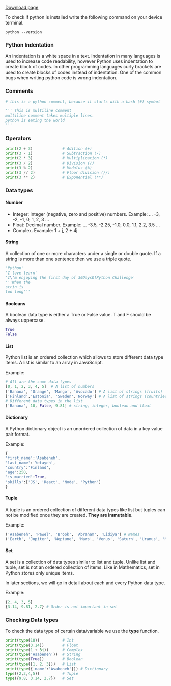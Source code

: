[Download page](https://www.python.org/downloads/)

To check if python is installed write the following command on your device terminal.

```Shell
python --version
```

### Python Indentation

An indentation is a white space in a text. Indentation in many languages is used to increase code readability, however Python uses indentation to create block of codes. In other programming languages curly brackets are used to create blocks of codes instead of indentation. One of the common bugs when writing python code is wrong indentation.

### Comments

``` Python
# this is a python comment, because it starts with a hash (#) symbol
```

``` Python
''' This is multiline comment
multiline comment takes multiple lines.
python is eating the world
'''
```

### Operators

``` Python
print(2 + 3)             # Adition (+)
print(3 - 1)             # Subtraction (-)
print(2 * 3)             # Multiplication (*)
print(3 / 2)             # Division (/)
print(3 % 2)             # Modulus (%)
print(3 // 2)            # Floor division (//)
print(3 ** 2)            # Exponential (**)
```

### Data types

#### Number

-   Integer: Integer (negative, zero and positive) numbers. Example: ... -3, -2, -1, 0, 1, 2, 3 ...
-   Float: Decimal number. Example: ... -3.5, -2.25, -1.0, 0.0, 1.1, 2.2, 3.5 ...
-   Complex. Example: 1 + j, 2 + 4j

#### String

A collection of one or more characters under a single or double quote. If a string is more than one sentence then we use a triple quote.

``` Python
'Python'
'I love learn'
'I\'m enjoying the first day of 30DaysOfPython Challenge'
'''When the
strin is
too long'''
```

#### Booleans

A boolean data type is either a True or False value. T and F should be always uppercase.

``` Python
True
False
```

#### List

Python list is an ordered collection which allows to store different data type items. A list is similar to an array in JavaScript.

Example:

``` Python
# All are the same data types
[0, 1, 2, 3, 4, 5]  # A list of numbers
['Banana', 'Orange', 'Mango', 'Avocado'] # A list of strings (fruits)
['Finland','Estonia', 'Sweden','Norway'] # A list of strings (countries)
# Different data types in the list
['Banana', 10, False, 9.81] # string, integer, boolean and float
```

#### Dictionary

A Python dictionary object is an unordered collection of data in a key value pair format.

Example:

``` Python
{
'first_name':'Asabeneh',
'last_name':'Yetayeh',
'country':'Finland', 
'age':250, 
'is_married':True,
'skills':['JS', 'React', 'Node', 'Python']
}
```

#### Tuple

A tuple is an ordered collection of different data types like list but tuples can not be modified once they are created. **They are immutable.**

Example:

``` Python
('Asabeneh', 'Pawel', 'Brook', 'Abraham', 'Lidiya') # Names
('Earth', 'Jupiter', 'Neptune', 'Mars', 'Venus', 'Saturn', 'Uranus', 'Mercury') # planets
```

#### Set

A set is a collection of data types similar to list and tuple. Unlike list and tuple, set is not an ordered collection of items. Like in Mathematics, set in Python stores only unique items.

In later sections, we will go in detail about each and every Python data type.

Example:

``` Python
{2, 4, 3, 5}
{3.14, 9.81, 2.7} # Order is not important in set
```

### Checking Data types

To check the data type of certain data/variable we use the **type** function.

``` Python
print(type(10))          # Int
print(type(3.14))        # Float
print(type(1 + 3j))      # Complex
print(type('Asabeneh'))  # String
print(type(True))        # Boolean
print(type([1, 2, 3]))   # List
print(type({'name':'Asabeneh'})) # Dictionary
type((2,3,4,5))          # Tuple
type({9.8, 3.14, 2.7})   # Set
```

